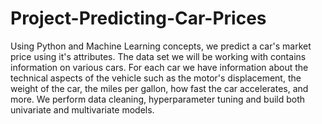 # Project-Predicting-Car-Prices
Using Python and Machine Learning concepts, we predict a car's market price using it's attributes. The data set we will be working with contains information on various cars. For each car we have information about the technical aspects of the vehicle such as the motor's displacement, the weight of the car, the miles per gallon, how fast the car accelerates, and more. We perform data cleaning, hyperparameter tuning and build both univariate and multivariate models.
